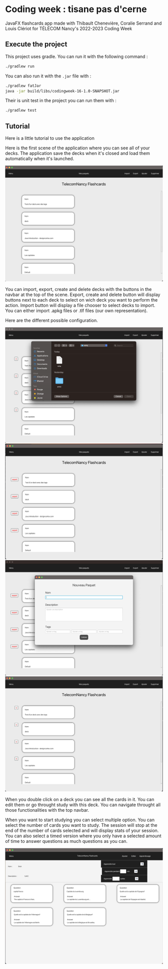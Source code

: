 # Coding week : tisane pas d'cerne
JavaFX flashcards app made with Thibault Chenevière, Coralie Serrand and Louis Clériot for TÉLÉCOM Nancy's 2022-2023 Coding Week

## Execute the project

This project uses gradle. You can run it with the following command :

```bash
./gradlew run
```

You can also run it with the `.jar` file with :

```bash
./gradlew fatJar
java -jar build/libs/codingweek-16-1.0-SNAPSHOT.jar
```

Their is unit test in the project you can run them with :

```bash
./gradlew test
```

## Tutorial

Here is a little tutorial to use the application

Here is the first scene of the application where you can see all of your decks. The application save the decks when it's closed and load them automatically when it's launched.

![preview](./assets/images/preview.png)

You can import, export, create and delete decks with the buttons in the navbar at the top of the scene. Export, create and delete button will display buttons next to each deck to select on wich deck you want to perform the action. Import button will display a file chooser to select decks to import. You can either import .apkg files or .tlf files (our own representation).

Here are the different possible configuration.

![preview](./assets/images/import.png) ![preview](./assets/images/export.png)
![preview](./assets/images/add.png)
![preview](./assets/images/delete.png)

When you double click on a deck you can see all the cards in it. You can edit them or go throught study with this deck. You can navigate throught all those functionalities with the top navbar.

When you want to start studying you can select multiple option. You can select the number of cards you want to study. The session will stop at the end of the number of cards selected and will display stats of your session. You can also select a timed version where you only have a selected amount of time to answer questions as much questions as you can.

![preview](./assets/images/startSession.png)
